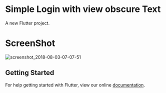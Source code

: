 # Simple Login with view obscure Text

A new Flutter project.

# ScreenShot
![screenshot_2018-08-03-07-07-51](https://user-images.githubusercontent.com/33745923/43617562-23e1ddf4-96ed-11e8-9858-25892b190ec3.png)


## Getting Started

For help getting started with Flutter, view our online
[documentation](https://flutter.io/).
